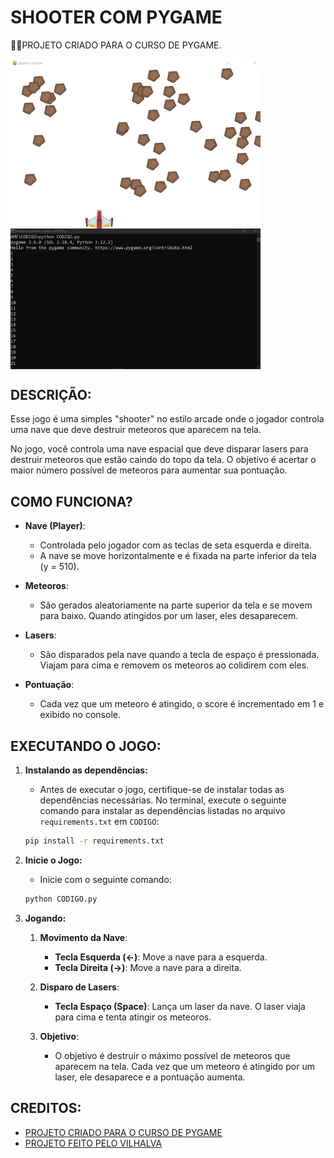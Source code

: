 # SHOOTER COM PYGAME
👨‍🏫PROJETO CRIADO PARA O CURSO DE PYGAME.

<img src="./IMAGENS/FOTO_1.png" align="center" width="400"> <br>
<img src="./IMAGENS/FOTO_2.png" align="center" width="400"> <br>

## DESCRIÇÃO:
Esse jogo é uma simples "shooter" no estilo arcade onde o jogador controla uma nave que deve destruir meteoros que aparecem na tela.

No jogo, você controla uma nave espacial que deve disparar lasers para destruir meteoros que estão caindo do topo da tela. O objetivo é acertar o maior número possível de meteoros para aumentar sua pontuação.

## COMO FUNCIONA?
- **Nave (Player)**:
  - Controlada pelo jogador com as teclas de seta esquerda e direita.
  - A nave se move horizontalmente e é fixada na parte inferior da tela (y = 510).

- **Meteoros**:
  - São gerados aleatoriamente na parte superior da tela e se movem para baixo. Quando atingidos por um laser, eles desaparecem.

- **Lasers**:
  - São disparados pela nave quando a tecla de espaço é pressionada. Viajam para cima e removem os meteoros ao colidirem com eles.

- **Pontuação**:
  - Cada vez que um meteoro é atingido, o score é incrementado em 1 e exibido no console.

## EXECUTANDO O JOGO:
1. **Instalando as dependências:**
   - Antes de executar o jogo, certifique-se de instalar todas as dependências necessárias. No terminal, execute o seguinte comando para instalar as dependências listadas no arquivo `requirements.txt` em `CODIGO`:
   ```bash
   pip install -r requirements.txt
   ```

2. **Inicie o Jogo:**
   - Inicie com o seguinte comando:
   ```bash
   python CODIGO.py
   ```

3. **Jogando:**
   1. **Movimento da Nave**:
      - **Tecla Esquerda (←)**: Move a nave para a esquerda.
      - **Tecla Direita (→)**: Move a nave para a direita.

   2. **Disparo de Lasers**:
      - **Tecla Espaço (Space)**: Lança um laser da nave. O laser viaja para cima e tenta atingir os meteoros.

   3. **Objetivo**:
      - O objetivo é destruir o máximo possível de meteoros que aparecem na tela. Cada vez que um meteoro é atingido por um laser, ele desaparece e a pontuação aumenta.

## CREDITOS:
- [PROJETO CRIADO PARA O CURSO DE PYGAME](https://github.com/VILHALVA/CURSO-DE-PYGAME)
- [PROJETO FEITO PELO VILHALVA](https://github.com/VILHALVA)





